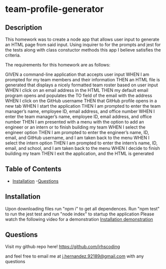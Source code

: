# team-profile-generator
  ## Description 
  This homework was to create a node app that allows user input to generate an HTML page from said input. Using inquirer to for the prompts and jest for the tests along with class constuctor methods this app I believe satisfies the criteria.

  The requirements for this homework are as follows:

  GIVEN a command-line application that accepts user input
  WHEN I am prompted for my team members and their information
  THEN an HTML file is generated that displays a nicely formatted team roster based on user input 
  WHEN I click on an email address in the HTML
  THEN my default email program opens and populates the TO field of the email with the address 
  WHEN I click on the GitHub username
  THEN that GitHub profile opens in a new tab
  WHEN I start the application
  THEN I am prompted to enter the team manager’s name, employee ID, email address, and office number
  WHEN I enter the team manager’s name, employee ID, email address, and office number
  THEN I am presented with a menu with the option to add an engineer or an intern or to finish building my team
  WHEN I select the engineer option
  THEN I am prompted to enter the engineer’s name, ID, email, and GitHub username, and I am taken back to the menu
  WHEN I select the intern option
  THEN I am prompted to enter the intern’s name, ID, email, and school, and I am taken back to the menu
  WHEN I decide to finish building my team
  THEN I exit the application, and the HTML is generated

  ## Table of Contents
  - [Installation](#installation)
  -[Questions](#questions)

  ## Installation
  Upon downloading files run "npm i" to get all dependences. Run "npm test" to run the jest test and run "node index" to startup the application
  Please watch the following video for a demonstration
  [Installation demonstration](https://drive.google.com/file/d/1h9K2lWzxS2YyBu19EO9o63l5p_kkdC6U/view)

  ## Questions
  Visit my github repo here!
  https://github.com/jrhscoding

  and feel free to email me at j.hernandez.92189@gmail.com with any questions